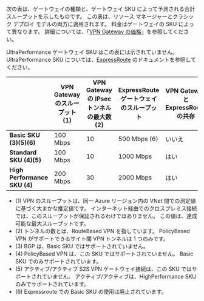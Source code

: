次の表は、ゲートウェイの種類と、ゲートウェイ SKU によって予測される合計スループットを示したものです。 この表は、リソース マネージャーとクラシック デプロイ モデルの両方に適用されます。 料金はゲートウェイの SKU によって異なります。 詳細については、「[VPN Gateway の価格](https://azure.microsoft.com/pricing/details/vpn-gateway)」を参照してください。

UltraPerformance ゲートウェイ SKU はこの表には示されていません。 UltraPerformance SKU については、[ExpressRoute](../articles/expressroute/expressroute-about-virtual-network-gateways.md) のドキュメントを参照してください。

|  | **VPN Gateway のスループット (1)** | **VPN Gateway の IPsec トンネルの最大数 (2)** | **ExpressRoute ゲートウェイのスループット** | **VPN Gateway と ExpressRoute の共存** |
| --- | --- | --- | --- | --- |
| **Basic SKU (3)(5)(6)** |100 Mbps |10 |500 Mbps (6) |いいえ |
| **Standard SKU (4)(5)** |100 Mbps |10 |1000 Mbps |はい |
| **High Performance SKU (4)** |200 Mbps |30 |2000 Mbps |はい |

* (1) VPN のスループットは、同一 Azure リージョン内の VNet 間での測定値に基づく大まかな推定値です。 インターネット経由でのクロスプレミス接続では、このスループットが保証されるわけではありません。 この値は、達成可能な最大スループットです。
* (2) トンネルの数とは、RouteBased VPN を指しています。 PolicyBased VPN がサポートできるサイト間 VPN トンネルは 1 つのみです。
* (3) BGP は、Basic SKU ではサポートされていません。
* (4) PolicyBased VPN は、この SKU ではサポートされていません。 Basic SKU でのみサポートされています。
* (5) アクティブ/アクティブ S2S VPN ゲートウェイ接続は、この SKU ではサポートされていません。 アクティブ/アクティブは、HighPerformance SKU のみでサポートされています。
* (6) Expressroute での Basic SKU の使用は廃止されています。
